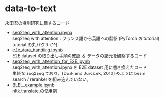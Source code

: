 # data-to-text
永田君の特別研究に関するコード

- <a href="seq2seq_with_attention.ipynb">seq2seq_with_attention.ipynb</a><br>
  seq2seq with attention : フランス語から英語への翻訳 (PyTorch の tutorial)<br>
  tutorial の丸パクリ (^^)
- <a href="e2e_data_handling.ipynb">e2e_data_handling.ipynb</a><br>
  E2E dataset の取り出し手順の確認 ＆ データの諸元を観察するコード
- <a href="seq2seq_with_attention_for_E2E.ipynb">seq2seq_with_attention_for_E2E.ipynb</a><br>
  seq2seq_with_attention.ipynb を E2E dataset 用に書き換えたコード<br>
  単純な seq2seq であり，[Dusk and Jurcicek, 2016] のように beam search / reranker を組み込んでいない。
- <a href="BLEU_example.ipynb">BLEU_example.ipynb</a><br>
  nltk.translate.の使用例<br>
